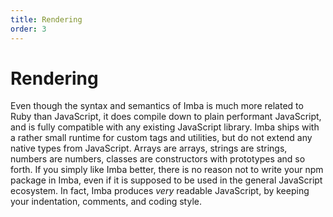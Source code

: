 ```yaml
---
title: Rendering
order: 3
---
```


# Rendering

Even though the syntax and semantics of Imba is much more related to Ruby than JavaScript, it does compile down to plain performant JavaScript, and is fully compatible with any existing JavaScript library. Imba ships with a rather small runtime for custom tags and utilities, but do not extend any native types from JavaScript. Arrays are arrays, strings are strings, numbers are numbers, classes are constructors with prototypes and so forth. If you simply like Imba better, there is no reason not to write your npm package in Imba, even if it is supposed to be used in the general JavaScript ecosystem. In fact, Imba produces *very* readable JavaScript, by keeping your indentation, comments, and coding style.